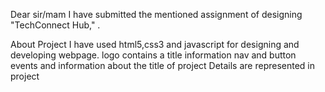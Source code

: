 Dear sir/mam
I have submitted the mentioned assignment of designing   "TechConnect Hub," .

About Project 
I have used html5,css3 and javascript for designing and developing webpage.
logo contains a title information
nav and button events
and information about the title of project
Details are represented in project 

